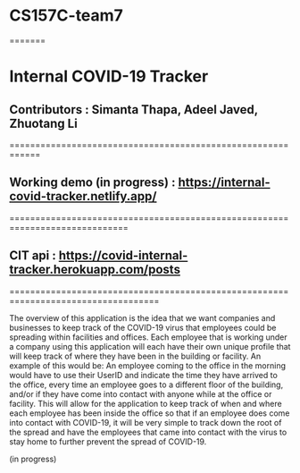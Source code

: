 # CS157C-team7
=======
# Internal COVID-19 Tracker
## Contributors : Simanta Thapa, Adeel Javed, Zhuotang Li
============================================================
## Working demo (in progress) : https://internal-covid-tracker.netlify.app/
=============================================================================
## CIT api : https://covid-internal-tracker.herokuapp.com/posts
===================================================================================

The overview of this application is the idea that we want companies and businesses to keep track of the COVID-19 virus that employees could be spreading within facilities and offices. Each employee that is working under a company using this application will each have their own unique profile that will keep track of where they have been in the building or facility. An example of this would be: An employee coming to the office in the morning would have to use their UserID and indicate the time they have arrived to the office, every time an employee goes to a different floor of the building, and/or if they have come into contact with anyone while at the office or facility. This will allow for the application to keep track of when and where each employee has been inside the office so that if an employee does come into contact with COVID-19, it will be very simple to track down the root of the spread and have the employees that came into contact with the virus to stay home to further prevent the spread of COVID-19.



(in progress)
